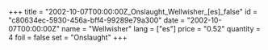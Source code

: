 +++
title = "2002-10-07T00:00:00Z_Onslaught_Wellwisher_[es]_false"
id = "c80634ec-5930-456a-bff4-99289e79a300"
date = "2002-10-07T00:00:00Z"
name = "Wellwisher"
lang = ["es"]
price = "0.52"
quantity = 4
foil = false
set = "Onslaught"
+++
